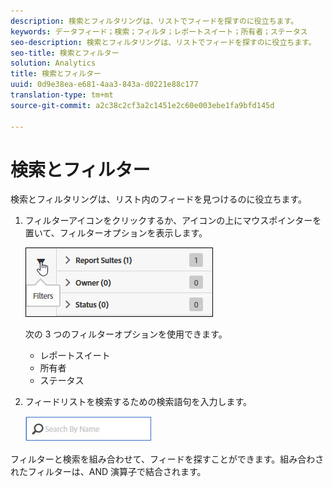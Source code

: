 ```yaml
---
description: 検索とフィルタリングは、リストでフィードを探すのに役立ちます。
keywords: データフィード；検索；フィルタ；レポートスイート；所有者；ステータス
seo-description: 検索とフィルタリングは、リストでフィードを探すのに役立ちます。
seo-title: 検索とフィルター
solution: Analytics
title: 検索とフィルター
uuid: 0d9e38ea-e681-4aa3-843a-d0221e88c177
translation-type: tm+mt
source-git-commit: a2c38c2cf3a2c1451e2c60e003ebe1fa9bfd145d

---
```



# 検索とフィルター

検索とフィルタリングは、リスト内のフィードを見つけるのに役立ちます。

1. フィルターアイコンをクリックするか、アイコンの上にマウスポインターを置いて、フィルターオプションを表示します。

   ![フィルター](assets/filters.jpg)

   次の 3 つのフィルターオプションを使用できます。

   * レポートスイート
   * 所有者
   * ステータス

1. フィードリストを検索するための検索語句を入力します。

   ![Search](assets/search.jpg)

フィルターと検索を組み合わせて、フィードを探すことができます。組み合わされたフィルターは、AND 演算子で結合されます。
